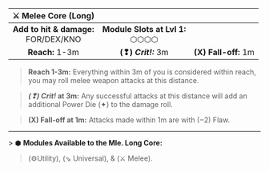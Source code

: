 
|           ⚔ Melee Core (Long)           |                                    |                      |
| :-------------------------------------: | :--------------------------------: | :------------------: |
| **Add to hit & damage:**<br>FOR/DEX/KNO | **Module Slots at Lvl 1:**<br>⬡⬡⬡⬡ |                      |
|             **Reach:** 1-3m             |        **(❢) *Crit!:*** 3m         | **(X) Fall-off:** 1m |

>**Reach 1-3m:** Everything within 3m of you is considered within reach, you may roll melee weapon attacks at this distance.  

>***(❢) Crit!* at 3m:** Any successful attacks at this distance will add an additional Power Die (✦) to the damage roll.

>**(X) Fall-off at 1m:** Attacks made within 1m are with (‒2) Flaw.

---

\> ⬢ **Modules Available to the Mle. Long Core:**  
>(⚙Utility), (⇘ Universal), & (⚔ Melee).
